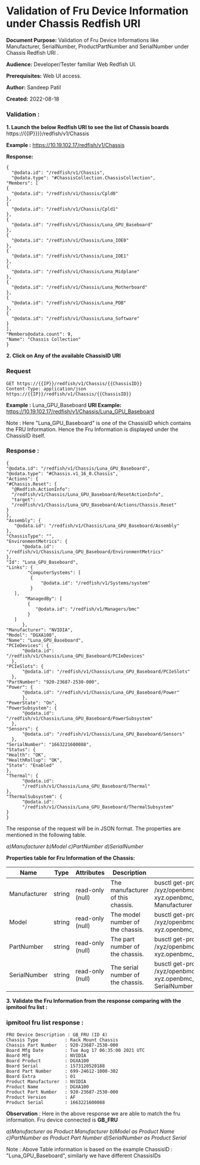 # Validation of Fru Device Information under Chassis Redfish URI 

**Document Purpose:** Validation of Fru Device Informations like Manufacturer, SerialNumber, ProductPartNumber and SerialNumber under Chassis  Redfish URI .

**Audience:** Developer/Tester familiar Web Redfish UI.

**Prerequisites:**  Web UI access.

**Author:** Sandeep Patil

**Created:** 2022-08-18

### Validation :
**1. Launch the below Redfish URI to see the list of Chassis boards**
https://{{IP}}}}/redfish/v1/Chassis

  **Example :** https://10.19.102.17/redfish/v1/Chassis  
  
  **Response:**
 
  ```
{
    "@odata.id": "/redfish/v1/Chassis",
    "@odata.type": "#ChassisCollection.ChassisCollection",
"Members": [
{
    "@odata.id": "/redfish/v1/Chassis/Cpld0"
},
{
    "@odata.id": "/redfish/v1/Chassis/Cpld1"
},
{
    "@odata.id": "/redfish/v1/Chassis/Luna_GPU_Baseboard"
},
{
    "@odata.id": "/redfish/v1/Chassis/Luna_IOE0"
},
{
    "@odata.id": "/redfish/v1/Chassis/Luna_IOE1"
},
{
    "@odata.id": "/redfish/v1/Chassis/Luna_Midplane"
},
{
    "@odata.id": "/redfish/v1/Chassis/Luna_Motherboard"
},
{
    "@odata.id": "/redfish/v1/Chassis/Luna_PDB"
},
{
    "@odata.id": "/redfish/v1/Chassis/Luna_Software"
}
],
"Members@odata.count": 9,
"Name": "Chassis Collection"
}
 ```

**2. Click on Any of the available ChassisID URI** 

### Request

 ```
 GET https://{{IP}}/redfish/v1/Chassis/{{ChassisID}}
Content-Type: application/json
https://{{IP}}/redfish/v1/Chassis/{{ChassisID}}
 ```
**Example :** Luna_GPU_Baseboard
**URI Example:**  https://10.19.102.17/redfish/v1/Chassis/Luna_GPU_Baseboard

Note : Here "Luna_GPU_Baseboard" is one of the ChassisID which contains the FRU Information. Hence the Fru Information is displayed under the ChassisID itself.

### Response :
  ```
{
"@odata.id": "/redfish/v1/Chassis/Luna_GPU_Baseboard",
"@odata.type": "#Chassis.v1_16_0.Chassis",
"Actions": {
"#Chassis.Reset": {
    "@Redfish.ActionInfo":
    "/redfish/v1/Chassis/Luna_GPU_Baseboard/ResetActionInfo",
    "target": 
    "/redfish/v1/Chassis/Luna_GPU_Baseboard/Actions/Chassis.Reset"
}
},
"Assembly": {
     "@odata.id": "/redfish/v1/Chassis/Luna_GPU_Baseboard/Assembly"
},
"ChassisType": "",
"EnvironmentMetrics": {
        "@odata.id": "/redfish/v1/Chassis/Luna_GPU_Baseboard/EnvironmentMetrics"
},
"Id": "Luna_GPU_Baseboard",
"Links": {
          "ComputerSystems": [
           {
               "@odata.id": "/redfish/v1/Systems/system"
           }
     ],
         "ManagedBy": [
          {
             "@odata.id": "/redfish/v1/Managers/bmc"
          }
     ]
        },
"Manufacturer": "NVIDIA",
"Model": "DGXA100",
"Name": "Luna_GPU_Baseboard",
"PCIeDevices": {
        "@odata.id": "/redfish/v1/Chassis/Luna_GPU_Baseboard/PCIeDevices"
    },
"PCIeSlots": {
        "@odata.id": "/redfish/v1/Chassis/Luna_GPU_Baseboard/PCIeSlots"
    },
"PartNumber": "920-23687-2530-000",
"Power": {
        "@odata.id": "/redfish/v1/Chassis/Luna_GPU_Baseboard/Power"
        },
"PowerState": "On",
"PowerSubsystem": {
        "@odata.id": "/redfish/v1/Chassis/Luna_GPU_Baseboard/PowerSubsystem"
    },
"Sensors": {
        "@odata.id": "/redfish/v1/Chassis/Luna_GPU_Baseboard/Sensors"
    },
"SerialNumber": "1663221600088",
"Status": {
"Health": "OK",
"HealthRollup": "OK",
"State": "Enabled"
},
"Thermal": {
        "@odata.id": 
        "/redfish/v1/Chassis/Luna_GPU_Baseboard/Thermal"
},
"ThermalSubsystem": {
        "@odata.id": 
        "/redfish/v1/Chassis/Luna_GPU_Baseboard/ThermalSubsystem"
}
}
  ```

The response of the request will be in JSON format. The properties are mentioned in the following table.

  *a)Manufacturer
  b)Model 
  c)PartNumber
  d)SerialNumber*
  
 **Properties table for Fru Information of the Chassis:**
  
|Name|Type|Attributes|Description|Dbus Command|
|-|-|-|-|-|
|Manufacturer|string|read-only (null)|The manufacturer of this chassis.|busctl get-property xyz.openbmc_project.EntityManager /xyz/openbmc_project/inventory/system/board/{{ChassisID}} xyz.openbmc_project.Inventory.Decorator.Asset Manufacturer|
|Model|string|read-only (null)|The model number of the chassis.|busctl get-property xyz.openbmc_project.EntityManager /xyz/openbmc_project/inventory/system/board/{{ChassisID}} xyz.openbmc_project.Inventory.Decorator.Asset Model|
|PartNumber|string|read-only (null)|The part number of the chassis.|busctl get-property xyz.openbmc_project.EntityManager /xyz/openbmc_project/inventory/system/board/{{ChassisID}} xyz.openbmc_project.Inventory.Decorator.Asset PartNumber|
|SerialNumber|string|read-only (null)|The serial number of the chassis.|busctl get-property xyz.openbmc_project.EntityManager /xyz/openbmc_project/inventory/system/board/{{ChassisID}} xyz.openbmc_project.Inventory.Decorator.Asset SerialNumber|

  
 
**3. Validate the Fru Information from the response comparing with the ipmitool fru list :**

### ipmitool fru list response :
 ```
 FRU Device Description : GB_FRU (ID 4)
 Chassis Type          : Rack Mount Chassis
 Chassis Part Number   : 920-23687-2530-000
 Board Mfg Date        : Tue Aug 17 06:35:00 2021 UTC
 Board Mfg             : NVIDIA
 Board Product         : DGXA100
 Board Serial          : 1573120520188
 Board Part Number     : 699-24612-1000-302
 Board Extra           : 01
 Product Manufacturer  : NVIDIA
 Product Name          : DGXA100
 Product Part Number   : 920-23687-2530-000
 Product Version       : AF
 Product Serial        : 1663221600088
 ```
**Observation** : Here in the above response we are able to match the fru information.
Fru device connected is **GB_FRU** 

*a)Manufacturer as Product Manufacturer
  b)Model as Product Name
  c)PartNumber as Product Part Number
  d)SerialNumber as Product Serial*

Note : Above Table information is based on the example ChassisID : "Luna_GPU_Baseboard", similarly we have different ChassisIDs 

